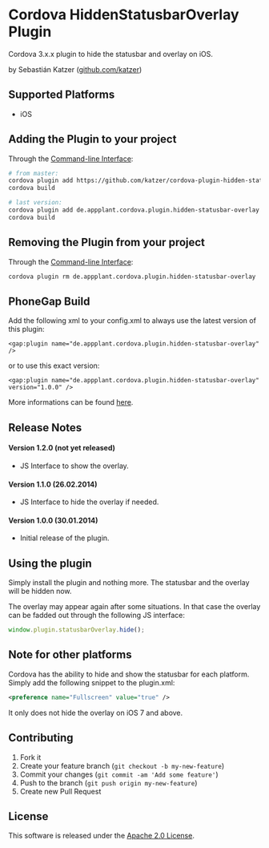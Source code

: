 Cordova HiddenStatusbarOverlay Plugin
=======================================

Cordova 3.x.x plugin to hide the statusbar and overlay on iOS.

by Sebastián Katzer ([github.com/katzer](https://github.com/katzer))


## Supported Platforms
- iOS


## Adding the Plugin to your project
Through the [Command-line Interface](http://cordova.apache.org/docs/en/3.0.0/guide_cli_index.md.html#The%20Command-line%20Interface):
```bash
# from master:
cordova plugin add https://github.com/katzer/cordova-plugin-hidden-statusbar-overlay
cordova build

# last version:
cordova plugin add de.appplant.cordova.plugin.hidden-statusbar-overlay
cordova build
```

## Removing the Plugin from your project
Through the [Command-line Interface](http://cordova.apache.org/docs/en/3.0.0/guide_cli_index.md.html#The%20Command-line%20Interface):
```bash
cordova plugin rm de.appplant.cordova.plugin.hidden-statusbar-overlay
```


## PhoneGap Build
Add the following xml to your config.xml to always use the latest version of this plugin:
```
<gap:plugin name="de.appplant.cordova.plugin.hidden-statusbar-overlay" />
```
or to use this exact version:
```
<gap:plugin name="de.appplant.cordova.plugin.hidden-statusbar-overlay" version="1.0.0" />
```
More informations can be found [here](https://build.phonegap.com/plugins/438).


## Release Notes
#### Version 1.2.0 (not yet released)
- JS Interface to show the overlay.

#### Version 1.1.0 (26.02.2014)
- JS Interface to hide the overlay if needed.

#### Version 1.0.0 (30.01.2014)
- Initial release of the plugin.


## Using the plugin
Simply install the plugin and nothing more. The statusbar and the overlay will be hidden now.

The overlay may appear again after some situations. In that case the overlay can be fadded out through the following JS interface:
```javascript
window.plugin.statusbarOverlay.hide();
```


## Note for other platforms
Cordova has the ability to hide and show the statusbar for each platform. Simply add the following snippet to the plugin.xml:
```xml
<preference name="Fullscreen" value="true" />
```
It only does not hide the overlay on iOS 7 and above.


## Contributing

1. Fork it
2. Create your feature branch (`git checkout -b my-new-feature`)
3. Commit your changes (`git commit -am 'Add some feature'`)
4. Push to the branch (`git push origin my-new-feature`)
5. Create new Pull Request


## License

This software is released under the [Apache 2.0 License](http://opensource.org/licenses/Apache-2.0).
